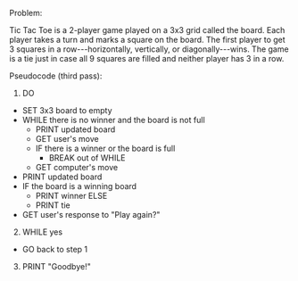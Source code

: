Problem:

Tic Tac Toe is a 2-player game played on a 3x3 grid called the board. Each player takes a turn and marks a square on the board. The first player to get 3 squares in a row---horizontally, vertically, or diagonally---wins. The game is a tie just in case all 9 squares are filled and neither player has 3 in a row.

Pseudocode (third pass):

1. DO
  - SET 3x3 board to empty
  - WHILE there is no winner and the board is not full
    - PRINT updated board
    - GET user's move
    - IF there is a winner or the board is full
      - BREAK out of WHILE
    - GET computer's move
  - PRINT updated board
  - IF the board is a winning board
    - PRINT winner
    ELSE
    - PRINT tie
  - GET user's response to "Play again?"
2. WHILE yes
  - GO back to step 1
3. PRINT "Goodbye!"
